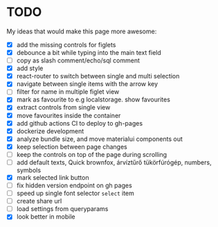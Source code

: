 # TODO

My ideas that would make this page more awesome:

- [x] add the missing controls for figlets
- [x] debounce a bit while typing into the main text field
- [ ] copy as slash comment/echo/sql comment
- [x] add style
- [x] react-router to switch between single and multi selection
- [x] navigate between single items with the arrow key
- [ ] filter for name in multiple figlet view
- [x] mark as favourite to e.g localstorage. show favourites
- [x] extract controls from single view
- [x] move favourites inside the container
- [x] add github actions CI to deploy to gh-pages
- [x] dockerize development
- [x] analyze bundle size, and move materialui components out
- [x] keep selection between page changes
- [ ] keep the controls on top of the page during scrolling
- [ ] add default texts, Quick brownfox, árvíztűrő tükörfúrógép, numbers, symbols
- [x] mark selected link button
- [ ] fix hidden version endpoint on gh pages
- [ ] speed up single font selector `select` item
- [ ] create share url
- [ ] load settings from queryparams
- [x] look better in mobile
